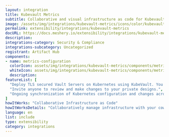 ```yaml
---
layout: integration
title: Kubevault Metrics
subtitle: Collaborative and visual infrastructure as code for Kubevault Metrics
image: /assets/img/integrations/kubevault-metrics/icons/color/kubevault-metrics-color.svg
permalink: extensibility/integrations/kubevault-metrics
docURL: https://docs.meshery.io/extensibility/integrations/kubevault-metrics
description: 
integrations-category: Security & Compliance
integrations-subcategory: Uncategorized
registrant: Artifact Hub
components: 
- name: metrics-configuration
  colorIcon: assets/img/integrations/kubevault-metrics/components/metrics-configuration/icons/color/metrics-configuration-color.svg
  whiteIcon: assets/img/integrations/kubevault-metrics/components/metrics-configuration/icons/white/metrics-configuration-white.svg
  description: 
featureList: [
  "Deploy TLS secured Vault Servers on Kubernetes using KubeVault. You can use cert-manager to manage VaultServer TLS or you can manage TLS with self-signed.",
  "Invite anyone to review and make changes to your private designs.",
  "Ongoing synchronization of Kubernetes configuration and changes across any number of clusters."
]
howItWorks: "Collaborative Infrastructure as Code"
howItWorksDetails: "Collaboratively manage infrastructure with your coworkers synchronously sharing the same designs."
language: en
list: include
type: extensibility
category: integrations
---
```

